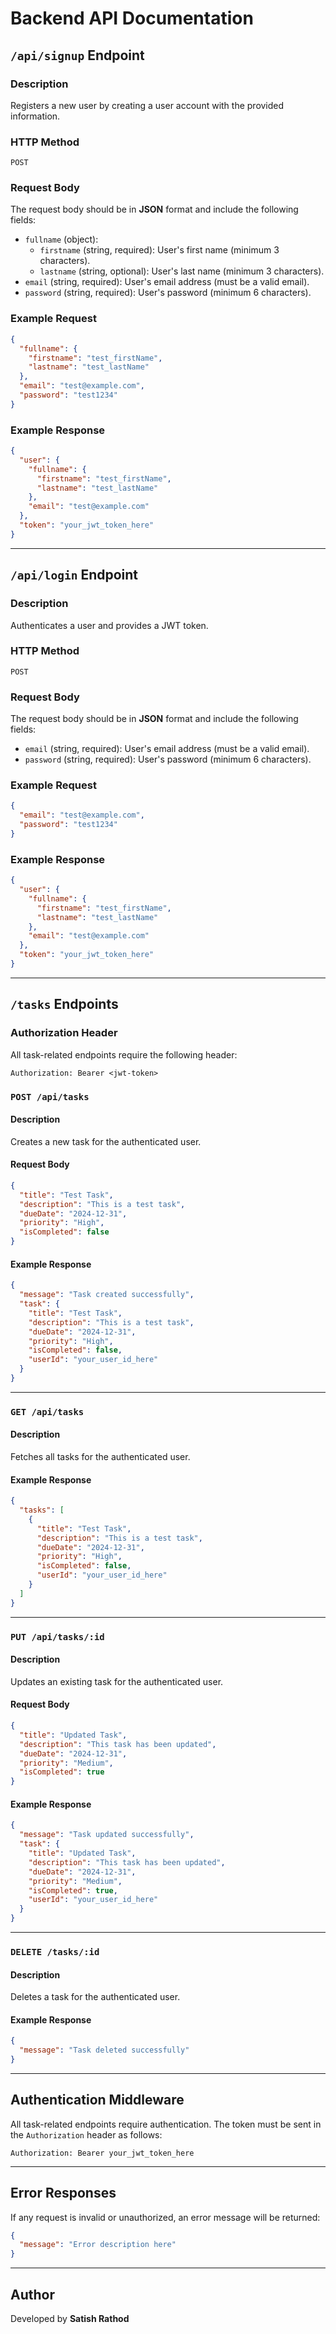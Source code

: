 # Backend API Documentation

## `/api/signup` Endpoint

### Description

Registers a new user by creating a user account with the provided information.

### HTTP Method

`POST`

### Request Body

The request body should be in **JSON** format and include the following fields:

- `fullname` (object):
  - `firstname` (string, required): User's first name (minimum 3 characters).
  - `lastname` (string, optional): User's last name (minimum 3 characters).
- `email` (string, required): User's email address (must be a valid email).
- `password` (string, required): User's password (minimum 6 characters).

### Example Request

```json
{
  "fullname": {
    "firstname": "test_firstName",
    "lastname": "test_lastName"
  },
  "email": "test@example.com",
  "password": "test1234"
}
```

### Example Response

```json
{
  "user": {
    "fullname": {
      "firstname": "test_firstName",
      "lastname": "test_lastName"
    },
    "email": "test@example.com"
  },
  "token": "your_jwt_token_here"
}
```

---

## `/api/login` Endpoint

### Description

Authenticates a user and provides a JWT token.

### HTTP Method

`POST`

### Request Body

The request body should be in **JSON** format and include the following fields:

- `email` (string, required): User's email address (must be a valid email).
- `password` (string, required): User's password (minimum 6 characters).

### Example Request

```json
{
  "email": "test@example.com",
  "password": "test1234"
}
```

### Example Response

```json
{
  "user": {
    "fullname": {
      "firstname": "test_firstName",
      "lastname": "test_lastName"
    },
    "email": "test@example.com"
  },
  "token": "your_jwt_token_here"
}
```

---

## `/tasks` Endpoints

### Authorization Header

All task-related endpoints require the following header:

```
Authorization: Bearer <jwt-token>
```

### `POST /api/tasks`

#### Description

Creates a new task for the authenticated user.

#### Request Body

```json
{
  "title": "Test Task",
  "description": "This is a test task",
  "dueDate": "2024-12-31",
  "priority": "High",
  "isCompleted": false
}
```

#### Example Response

```json
{
  "message": "Task created successfully",
  "task": {
    "title": "Test Task",
    "description": "This is a test task",
    "dueDate": "2024-12-31",
    "priority": "High",
    "isCompleted": false,
    "userId": "your_user_id_here"
  }
}
```

---

### `GET /api/tasks`

#### Description

Fetches all tasks for the authenticated user.

#### Example Response

```json
{
  "tasks": [
    {
      "title": "Test Task",
      "description": "This is a test task",
      "dueDate": "2024-12-31",
      "priority": "High",
      "isCompleted": false,
      "userId": "your_user_id_here"
    }
  ]
}
```

---

### `PUT /api/tasks/:id`

#### Description

Updates an existing task for the authenticated user.

#### Request Body

```json
{
  "title": "Updated Task",
  "description": "This task has been updated",
  "dueDate": "2024-12-31",
  "priority": "Medium",
  "isCompleted": true
}
```

#### Example Response

```json
{
  "message": "Task updated successfully",
  "task": {
    "title": "Updated Task",
    "description": "This task has been updated",
    "dueDate": "2024-12-31",
    "priority": "Medium",
    "isCompleted": true,
    "userId": "your_user_id_here"
  }
}
```

---

### `DELETE /tasks/:id`

#### Description

Deletes a task for the authenticated user.

#### Example Response

```json
{
  "message": "Task deleted successfully"
}
```

---

## Authentication Middleware

All task-related endpoints require authentication. The token must be sent in the `Authorization` header as follows:

```
Authorization: Bearer your_jwt_token_here
```

---

## Error Responses

If any request is invalid or unauthorized, an error message will be returned:

```json
{
  "message": "Error description here"
}
```

---

## Author

Developed by **Satish Rathod**
